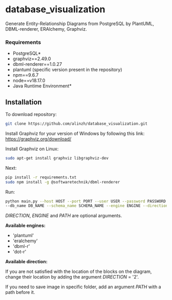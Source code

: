 # database_visualization
Generate Entity-Relationship Diagrams from PostgreSQL by PlantUML, DBML-renderer, ERAlchemy, Graphviz.
### Requirements
- PostgreSQL*
- graphviz==2.49.0
- dbml-renderer==1.0.27
- plantuml (specific version present in the repository)
- npm==9.6.7
- node==v18.17.0
- Java Runtime Environment* 
## Installation
To download repository:
```bash
git clone https://github.com/alinzh/database_visualization.git
```

Install Graphviz for your version of Windows by following this link:
https://graphviz.org/download/ 

Install Graphviz on Linux:

```bash
sudo apt-get install graphviz libgraphviz-dev
```

Next:

```bash
pip install -r requirements.txt
sudo npm install -g @softwaretechnik/dbml-renderer
```
Run:

```bash
python main.py --host HOST --port PORT --user USER --password PASSWORD \
--db_name DB_NAME --schema_name SCHEMA_NAME --engine ENGINE --direction DIRECTION --output_path PATH
```
*DIRECTION*, *ENGINE* and *PATH* are optional arguments.

**Available engines:**

- 'plantuml'
- 'eralchemy'
- 'dbml-r'
- 'dot-r'

**Available direction:**

If you are not satisfied with the location of the blocks on the diagram, change their location by adding the argument *DIRECTION* = '2'.

If you need to save image in specific folder, add an argument *PATH* with a path before it.








